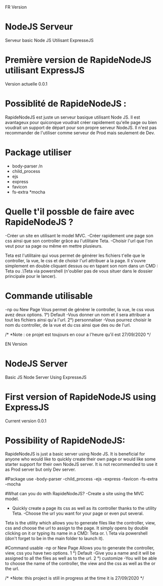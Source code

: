 FR Version
# NodeJS Serveur
Serveur basic Node JS Utilisant ExpresseJS
# Première version de RapideNodeJS utilisant ExpressJS
Version actuelle 0.0.1

# Possiblité de RapideNodeJS :
RapideNodeJS est juste un serveur basique utilisant Node JS.
Il est avantageux pour quiconque voudrait créer rapidement qu'elle page ou bien voudrait un support de départ pour son propre serveur NodeJS.
Il n'est pas recommander de l'utiliser comme serveur de Prod mais seulement de Dev.

# Package utiliser
* body-parser /n
* child_process
* ejs
* express
* favicon
* fs-extra
 *mocha

# Quelle t'il possble de faire avec RapideNodeJS ?
-Créer un site en utilisant le model MVC.
-Créer rapidement une page son css ainsi que son controller grâce au l'utilitaire Teta.
-Choisir l'url que l'on veut pour sa page ou même en mettre plusieurs.

Teta est l'utilitaire qui vous permet de générer les fichiers t'elle que le controller, la vue, le css et de choisir l'url attribuer a la page.
Il s'ouvre simplement en double cliquant dessus ou en tapant son nom dans un CMD : Teta ou .\Teta via powershell
(n'oublier pas de vous situer dans le dossier principale pour le lancer).

# Commande utilisable
-np ou New Page
Vous permet de générer le controller, la vue, le css
vous avez deux options. 
1°) Default
 -Vous donner un nom et il sera attribuer a tout les fichiers ainsi qu'a l'url.
2°) personnaliser
 -Vous pourrez choisir le nom du controller, de la vue et du css ainsi que des ou de l'url.
 
 /*
 *Note : ce projet est toujours en cour a l'heure qu'il est 27/09/2020
 */
 
 EN Version
 
# NodeJS Server
Basic JS Node Server Using ExpresseJS
# First version of RapideNodeJS using ExpressJS
Current version 0.0.1

# Possibility of RapideNodeJS:
RapideNodeJS is just a basic server using Node JS.
It is beneficial for anyone who would like to quickly create their own page or would like some starter support for their own NodeJS server.
It is not recommended to use it as Prod server but only Dev server.

#Package use
-body-parser
-child_process
-ejs
-express
-favicon
-fs-extra
-mocha

#What can you do with RapideNodeJS?
-Create a site using the MVC model.
- Quickly create a page its css as well as its controller thanks to the utility Teta.
-Choose the url you want for your page or even put several.

Teta is the utility which allows you to generate files like the controller, view, css and choose the url to assign to the page.
It simply opens by double clicking on it or typing its name in a CMD: Teta or. \ Teta via powershell
(don't forget to be in the main folder to launch it).

#Command usable
-np or New Page
Allows you to generate the controller, view, css
you have two options.
1 °) Default
 -Give you a name and it will be assigned to all the files as well as to the url.
2 °) customize
 -You will be able to choose the name of the controller, the view and the css as well as the or the url.
 
 /*
 *Note: this project is still in progress at the time it is 27/09/2020
 */
